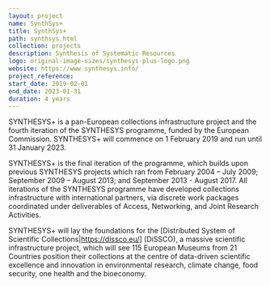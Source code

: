 ```yaml
---
layout: project
name: SynthSys+
title: SynthSys+
path: synthsys.html
collection: projects
description: Synthesis of Systematic Resources
logo: original-image-sizes/synthesys-plus-logo.png
website: https://www.synthesys.info/
project_reference: 
start_date: 2019-02-01
end_date: 2023-01-31
duration: 4 years
---
```


SYNTHESYS+ is a pan-European collections infrastructure project and the
fourth iteration of the SYNTHESYS programme, funded by the European
Commission. SYNTHESYS+ will commence on 1 February 2019 and run until 31 January 2023. 

SYNTHESYS+ is the final iteration of the programme, which builds upon
previous SYNTHESYS projects which ran from February 2004 – July 2009;
September 2009 – August 2013; and September 2013 - August 2017. All iterations
of the SYNTHESYS programme have developed collections infrastructure with
international partners, via discrete work packages coordinated under
deliverables of Access, Networking, and Joint Research Activities. 

SYNTHESYS+ will lay the foundations for the [Distributed System of Scientific
Collections|https://dissco.eu/] (DiSSCO), a massive scientific infrastructure project, which will
see 115 European Museums from 21 Countries position their collections  at the
centre of data-driven scientific excellence and innovation in environmental
research, climate change, food security, one health and the bioeconomy.
